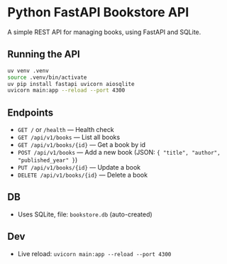 # Python FastAPI Bookstore API

A simple REST API for managing books, using FastAPI and SQLite.

## Running the API

```sh
uv venv .venv
source .venv/bin/activate
uv pip install fastapi uvicorn aiosqlite
uvicorn main:app --reload --port 4300
```

## Endpoints

- `GET /` or `/health` — Health check
- `GET /api/v1/books` — List all books
- `GET /api/v1/books/{id}` — Get a book by id
- `POST /api/v1/books` — Add a new book (JSON: `{ "title", "author", "published_year" }`)
- `PUT /api/v1/books/{id}` — Update a book
- `DELETE /api/v1/books/{id}` — Delete a book

## DB
- Uses SQLite, file: `bookstore.db` (auto-created)

## Dev
- Live reload: `uvicorn main:app --reload --port 4300`
